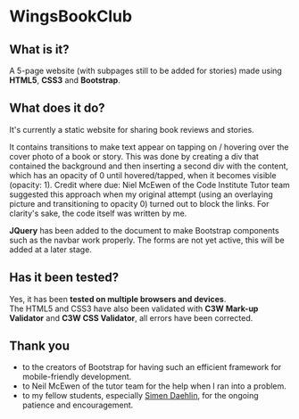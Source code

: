 # WingsBookClub
## What is it?
A 5-page website (with subpages still to be added for stories) made using **HTML5**, **CSS3** and **Bootstrap**.


## What does it do? 
It's currently a static website for sharing book reviews and stories.


It contains transitions to make text appear on tapping on / hovering over the cover photo of a book or story. This was done by creating a div that contained the background and then inserting a second div with the content, which has an opacity of 0 until hovered/tapped, when it becomes visible (opacity: 1). Credit where due: Niel McEwen of the Code Institute Tutor team suggested this approach when my original attempt (using an overlaying picture and transitioning to opacity 0) turned out to block the links. For clarity's sake, the code itself was written by me.


**JQuery** has been added to the document to make Bootstrap components such as the navbar work properly.
The forms are not yet active, this will be added at a later stage.



## Has it been tested?
Yes, it has been **tested on multiple browsers and devices**.  
The HTML5 and CSS3 have also been validated with **C3W Mark-up Validator** and **C3W CSS Validator**, all errors have been corrected. 


## Thank you
- to the creators of Bootstrap for having such an efficient framework for mobile-friendly development.
- to Neil McEwen of the tutor team for the help when I ran into a problem.
- to my fellow students, especially [Simen Daehlin](https://github.com/eventyret), for the ongoing patience and encouragement.
